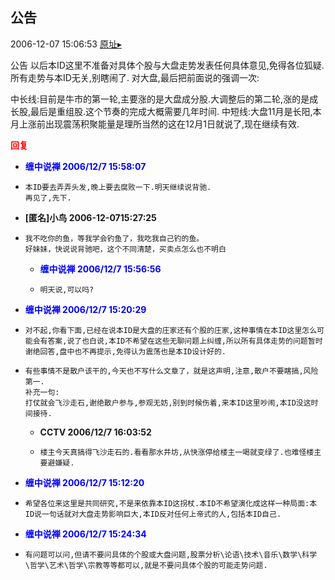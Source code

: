 ## 公告
2006-12-07 15:06:53
[原址▸](http://www.fxgan.com/chan_time/2006_07_12/415.htm)



 公告
    以后本ID这里不准备对具体个股与大盘走势发表任何具体意见,免得各位狐疑.所有走势与本ID无关,别瞎闹了.
    对大盘,最后把前面说的强调一次:


 中长线:目前是牛市的第一轮,主要涨的是大盘成分股.大调整后的第二轮,涨的是成长股,最后是重组股.这个节奏的完成大概需要几年时间.
    中短线:大盘11月是长阳,本月上涨前出现震荡积聚能量是理所当然的这在12月1日就说了,现在继续有效.





<font color='red'>**回复**</font>


- **<font color='blue'>缠中说禅 2006/12/7 15:58:07</font>**
- ```
  本ID要去弄弄头发,晚上要去腐败一下.明天继续说背驰.
  再见了,先下.
  ```
- **[匿名]小鸟 2006-12-0715:27:25**
- ```
  我不吃你的鱼，等我学会钓鱼了，我吃我自己钓的鱼。
  好妹妹，快说说背驰吧，这个不同清楚，买卖点怎么也不明白
  ```
   - **<font color='blue'>缠中说禅 2006/12/7 15:56:56</font>**
   - ```
     明天说,可以吗?
     ```
- **<font color='blue'>缠中说禅 2006/12/7 15:20:29</font>**
- ```
  对不起,你看下面,已经在说本ID是大盘的庄家还有个股的庄家,这种事情在本ID这里怎么可能会有答案,说了也白说,本ID不希望在这些无聊问题上纠缠,所以所有具体走势的问题暂时谢绝回答,盘中也不再提示,免得认为震荡也是本ID设计好的.
  ```
- ```
  有些事情不是散户该干的,今天也不写什么文章了，就是这声明,注意,散户不要瞎搞,风险第一.
  补充一句:
  打仗就会飞沙走石,谢绝散户参与,参观无妨,别到时候伤着,来本ID这里吵闹,本ID没这时间接待.
  ```
   - **CCTV 2006/12/7 16:03:52**
   - ```
     楼主今天真搞得飞沙走石的.看看那水井坊,从快涨停给楼主一喝就变绿了.也难怪楼主要避嫌疑.
     ```
- **<font color='blue'>缠中说禅 2006/12/7 15:12:20</font>**
- ```
  希望各位来这里是共同研究,不是来依靠本ID这拐杖.本ID不希望演化成这样一种局面:本ID说一句话就对大盘走势影响巨大,本ID反对任何上帝式的人,包括本ID自己.
  ```
- **<font color='blue'>缠中说禅 2006/12/7 15:24:34</font>**
- ```
  有问题可以问,但请不要问具体的个股或大盘问题,股票分析\论语\技术\音乐\数学\科学\哲学\艺术\哲学\宗教等等都可以,就是不要问具体个股的可能走势问题.
  ```
